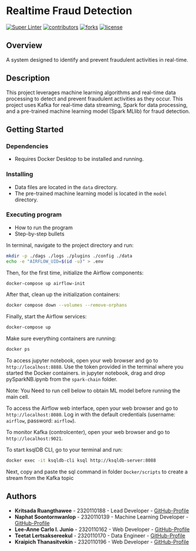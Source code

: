 # Realtime Fraud Detection

[![Super Linter](https://github.com/copter50029/Realtime-fraud-detection/actions/workflows/main.yml/badge.svg)](https://github.com/copter50029/Realtime-fraud-detection/actions/workflows/main.yml)
[![contributors](https://img.shields.io/github/contributors/copter50029/Realtime-fraud-detection)](https://github.com/copter50029/Realtime-fraud-detection/graphs/contributors)
[![forks](https://img.shields.io/github/forks/copter50029/Realtime-fraud-detection)](https://github.com/copter50029/Realtime-fraud-detection/network/members)
[![license](https://img.shields.io/github/license/copter50029/Realtime-fraud-detection)](https://github.com/copter50029/Realtime-fraud-detection/blob/main/LICENSE)

## Overview

A system designed to identify and prevent fraudulent activities in real-time.

## Description

This project leverages machine learning algorithms and real-time data processing to detect and prevent fraudulent activities as they occur.
This project uses Kafka for real-time data streaming, Spark for data processing, and a pre-trained machine learning model (Spark MLlib) for fraud detection.

## Getting Started

### Dependencies

- Requires Docker Desktop to be installed and running.

### Installing

- Data files are located in the `data` directory.
- The pre-trained machine learning model is located in the `model` directory.

### Executing program

- How to run the program
- Step-by-step bullets

In terminal, navigate to the project directory and run:

```bash
mkdir -p ./dags ./logs ./plugins ./config ./data
echo -e "AIRFLOW_UID=$(id -u)" > .env
```

Then, for the first time, initialize the Airflow components:

```bash
docker-compose up airflow-init
```

After that, clean up the initialization containers:

```bash
docker compose down --volumes --remove-orphans
```

Finally, start the Airflow services:

```bash
docker-compose up
```

Make sure everything containers are running:

```bash
docker ps
```

To access jupyter notebook, open your web browser and go to `http://localhost:8888`. Use the token provided in the terminal where you started the Docker containers.
in jupyter notebook, drag and drop pySparkNB.ipynb from the `spark-chain` folder.

Note: You Need to run cell below to obtain ML model before running the main cell.

To access the Airflow web interface, open your web browser and go to `http://localhost:8080`. Log in with the default credentials (username: `airflow`, password: `airflow`).

To monitor Kafka (controlcenter), open your web browser and go to `http://localhost:9021`.

To start ksqlDB CLI, go to your terminal and run:

```bash
docker exec -it ksqldb-cli ksql http://ksqldb-server:8088
```

Next, copy and paste the sql command in folder `Docker/scripts` to create a stream from the Kafka topic

## Authors

- **Kritsada Ruangthawee** - 2320110188 - Lead Developer - [GitHub-Profile](https://github.com/copter50029)
- **Naphat Soontornwanlop** - 2320110139 - Machine Learning Developer - [GitHub-Profile](https://github.com/MrLonely1423)
- **Lee-Anne Carlo I. Junio** - 2320110162 - Web Developer - [GitHub-Profile](https://github.com/L33by)
- **Teetat Lertsaksereekul** - 2320110170 - Data Engineer - [GitHub-Profile](https://github.com/TeetatL)
- **Kraipich Thanasitvekin** - 2320110196 - Web Developer - [GitHub-Profile](https://github.com/NoWMoNz)

